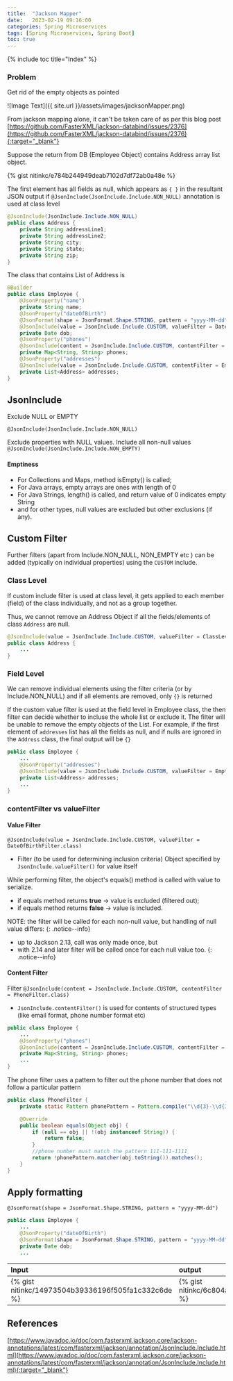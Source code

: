 ```yaml
---
title:  "Jackson Mapper"
date:   2023-02-19 09:16:00
categories: Spring Microservices
tags: [Spring Microservices, Spring Boot]
toc: true
---
```


{% include toc title="Index" %}

### Problem 
Get rid of the empty objects as pointed

![Image Text]({{ site.url }}/assets/images/jacksonMapper.png)

From jackson mapping alone, it can't be taken care of as per this blog post [https://github.com/FasterXML/jackson-databind/issues/2376](https://github.com/FasterXML/jackson-databind/issues/2376){:target="_blank"}

Suppose the return from DB (Employee Object) contains Address array list object. 

{% gist nitinkc/e784b244949deab7102d7df72ab0a48e %}

The first element has all fields as null,
which appears as `{ }` in the resultant JSON output if `@JsonInclude(JsonInclude.Include.NON_NULL)` annotation is used at class level

```java
@JsonInclude(JsonInclude.Include.NON_NULL)
public class Address {
    private String addressLine1;
    private String addressLine2;
    private String city;
    private String state;
    private String zip;
}
```

The class that contains List of Address is 

```java
@Builder
public class Employee {
    @JsonProperty("name")
    private String name;
    @JsonProperty("dateOfBirth")
    @JsonFormat(shape = JsonFormat.Shape.STRING, pattern = "yyyy-MM-dd")
    @JsonInclude(value = JsonInclude.Include.CUSTOM, valueFilter = DateOfBirthFilter.class)
    private Date dob;
    @JsonProperty("phones")
    @JsonInclude(content = JsonInclude.Include.CUSTOM, contentFilter = PhoneFilter.class)
    private Map<String, String> phones;
    @JsonProperty("addresses")
    @JsonInclude(value = JsonInclude.Include.CUSTOM, contentFilter = EmptyListFilter.class)
    private List<Address> addresses;
}
```

## JsonInclude

Exclude NULL or EMPTY

`@JsonInclude(JsonInclude.Include.NON_NULL)`

Exclude properties with NULL values. Include all non-null values
`@JsonInclude(JsonInclude.Include.NON_EMPTY)`

#### Emptiness
* For Collections and Maps, method isEmpty() is called;
* For Java arrays, empty arrays are ones with length of 0
* For Java Strings, length() is called, and return value of 0 indicates empty String
* and for other types, null values are excluded but other exclusions (if any).


## Custom Filter
Further filters (apart from Include.NON_NULL, NON_EMPTY etc ) can be added (typically on individual properties) using the `CUSTOM` include. 

### Class Level
If custom include filter is used at class level, it gets applied to each member (field) of the class individually, and not as a group together.

Thus, we cannot remove an Address Object if all the fields/elements of class `Address` are null. 

```java
@JsonInclude(value = JsonInclude.Include.CUSTOM, valueFilter = ClassLevelFilter.class)
public class Address {
    ...
}
```

### Field Level
We can remove individual elements using the filter criteria (or by Include.NON_NULL) and if all elements are removed, only `{}` is returned

If the custom value filter is used at the field level in Employee class, the then filter can decide whether to incluse the whole list or exclude it. The filter will be unable to 
remove the empty objects of the List. For example, if the first element of `addresses` list has all the fields as null, and if nulls are ignored in the `Address` class, the final output will be `{}`
```java
public class Employee {
    ...
    @JsonProperty("addresses")
    @JsonInclude(value = JsonInclude.Include.CUSTOM, valueFilter = EmptyListFilter.class)
    private List<Address> addresses;
    ...
}
```

### contentFilter vs valueFilter

#### Value Filter
`@JsonInclude(value = JsonInclude.Include.CUSTOM, valueFilter = DateOfBirthFilter.class)`

* Filter (to be used for determining inclusion criteria) Object specified by `JsonInclude.valueFilter()` for value itself

While performing filter, the object's equals() method is called with value to serialize.
* if equals method returns **true**   -> value is excluded (filtered out);
* if equals method returns **false**  -> value is included.


NOTE: the filter will be called for each non-null value, but handling of null value differs: {: .notice--info}
* up to Jackson 2.13, call was only made once, but 
* with 2.14 and later filter will be called once for each null value too.
{: .notice--info}

#### Content Filter

Filter 
`@JsonInclude(content = JsonInclude.Include.CUSTOM, contentFilter = PhoneFilter.class)`

* `JsonInclude.contentFilter()` is used for contents of structured types (like email format, phone number format etc)

```java
public class Employee {
    ...
    @JsonProperty("phones")
    @JsonInclude(content = JsonInclude.Include.CUSTOM, contentFilter = PhoneFilter.class)
    private Map<String, String> phones;
    ...
}
```

The phone filter uses a pattern to filter out the phone number that does not follow a particular pattern
```java
public class PhoneFilter {
    private static Pattern phonePattern = Pattern.compile("\\d{3}-\\d{3}-\\d{4}");//111-111-1111

    @Override
    public boolean equals(Object obj) {
        if (null == obj || !(obj instanceof String)) {
            return false;
        }
        //phone number must match the pattern 111-111-1111
        return !phonePattern.matcher(obj.toString()).matches();
    }
}
```

## Apply formatting

`@JsonFormat(shape = JsonFormat.Shape.STRING, pattern = "yyyy-MM-dd")`

```java
public class Employee {
    ...
    @JsonProperty("dateOfBirth")
    @JsonFormat(shape = JsonFormat.Shape.STRING, pattern = "yyyy-MM-dd")
    private Date dob;
    ...
```

| Input                                               | output                                              | 
|:----------------------------------------------------|:----------------------------------------------------|      
| {% gist nitinkc/14973504b39336196f505fa1c332c6de %} | {% gist nitinkc/6c804a3de35e042537bc1e7ad25e3720 %} |


## References

[https://www.javadoc.io/doc/com.fasterxml.jackson.core/jackson-annotations/latest/com/fasterxml/jackson/annotation/JsonInclude.Include.html](https://www.javadoc.io/doc/com.fasterxml.jackson.core/jackson-annotations/latest/com/fasterxml/jackson/annotation/JsonInclude.Include.html){:target="_blank"}